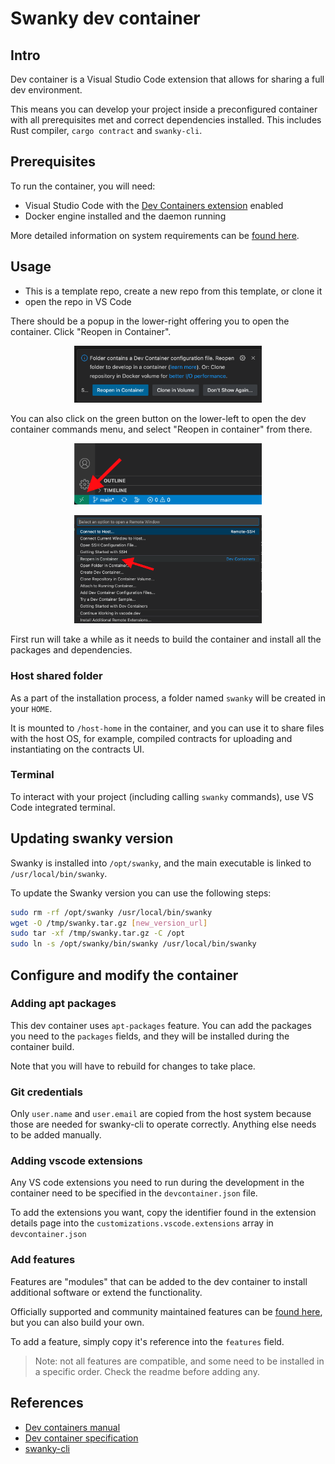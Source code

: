 # Swanky dev container

## Intro

Dev container is a Visual Studio Code extension that allows for sharing a full dev environment.

This means you can develop your project inside a preconfigured container with all prerequisites met and correct dependencies installed. This includes Rust compiler, `cargo contract` and `swanky-cli`.

## Prerequisites

To run the container, you will need:

- Visual Studio Code with the [Dev Containers extension](https://marketplace.visualstudio.com/items?itemName=ms-vscode-remote.remote-containers) enabled
- Docker engine installed and the daemon running

More detailed information on system requirements can be [found here](https://code.visualstudio.com/docs/devcontainers/containers#_system-requirements).

## Usage

- This is a template repo, create a new repo from this template, or clone it
- open the repo in VS Code

There should be a popup in the lower-right offering you to open the container. Click "Reopen in Container".

<p align="center">
<img src="https://github.com/AstarNetwork/swanky-dev-container/blob/main/images/popup.png" width=300/>
</p>

You can also click on the green button on the lower-left to open the dev container commands menu, and select "Reopen in container" from there.

<p align="center">
<img src="https://github.com/AstarNetwork/swanky-dev-container/blob/main/images/button.png" width=300/>
</p>
<p align="center">
<img src="https://github.com/AstarNetwork/swanky-dev-container/blob/main/images/menu.png" width=300/>
</p>

First run will take a while as it needs to build the container and install all the packages and dependencies.

### Host shared folder

As a part of the installation process, a folder named `swanky` will be created in your `HOME`.

It is mounted to `/host-home` in the container, and you can use it to share files with the host OS, for example, compiled contracts for uploading and instantiating on the contracts UI.

### Terminal

To interact with your project (including calling `swanky` commands), use VS Code integrated terminal.

## Updating swanky version

Swanky is installed into `/opt/swanky`, and the main executable is linked to `/usr/local/bin/swanky`.

To update the Swanky version you can use the following steps:

```bash
sudo rm -rf /opt/swanky /usr/local/bin/swanky
wget -O /tmp/swanky.tar.gz [new_version_url]
sudo tar -xf /tmp/swanky.tar.gz -C /opt
sudo ln -s /opt/swanky/bin/swanky /usr/local/bin/swanky
```

## Configure and modify the container

### Adding apt packages

This dev container uses `apt-packages` feature. You can add the packages you need to the `packages` fields, and they will be installed during the container build.

Note that you will have to rebuild for changes to take place.

### Git credentials

Only `user.name` and `user.email` are copied from the host system because those are needed for swanky-cli to operate correctly. Anything else needs to be added manually.

### Adding vscode extensions

Any VS code extensions you need to run during the development in the container need to be specified in the `devcontainer.json` file.

To add the extensions you want, copy the identifier found in the extension details page into the `customizations.vscode.extensions` array in `devcontainer.json`

### Add features

Features are "modules" that can be added to the dev container to install additional software or extend the functionality.

Officially supported and community maintained features can be [found here](https://containers.dev/features), but you can also build your own.

To add a feature, simply copy it's reference into the `features` field.

> Note: not all features are compatible, and some need to be installed in a specific order. Check the readme before adding any.

## References

- [Dev containers manual](https://code.visualstudio.com/docs/devcontainers/containers)
- [Dev container specification](https://containers.dev/)
- [swanky-cli](https://github.com/AstarNetwork/swanky-cli)
